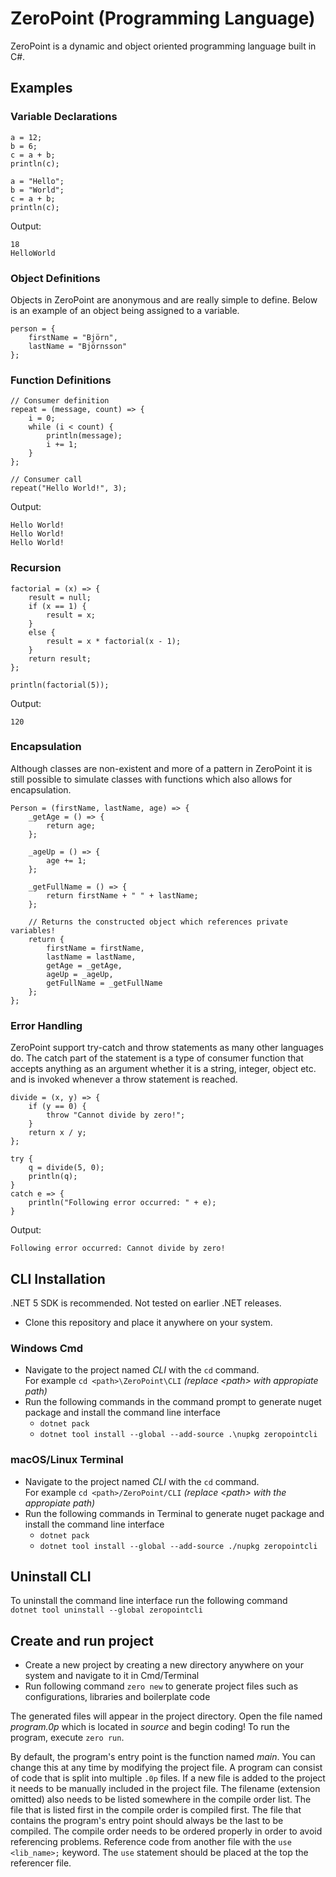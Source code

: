 # ZeroPoint (Programming Language)
ZeroPoint is a dynamic and object oriented programming language built in C#.

## Examples
### Variable Declarations
```
a = 12;
b = 6;
c = a + b;
println(c);

a = "Hello";
b = "World";
c = a + b;
println(c);
```

Output:
```
18
HelloWorld
```

### Object Definitions
Objects in ZeroPoint are anonymous and are really simple to define. Below is an example of an object being assigned to a variable.
```
person = {
    firstName = "Björn",
    lastName = "Björnsson"
};
```

### Function Definitions
```
// Consumer definition
repeat = (message, count) => {
    i = 0;
    while (i < count) {
        println(message);
        i += 1;
    }
};

// Consumer call
repeat("Hello World!", 3);
```

Output:
```
Hello World!
Hello World!
Hello World!
```

### Recursion
```
factorial = (x) => {
    result = null;
    if (x == 1) {
        result = x;
    }
    else {
        result = x * factorial(x - 1);
    }
    return result;
};

println(factorial(5));
```

Output:
```
120
```

### Encapsulation
Although classes are non-existent and more of a pattern in ZeroPoint it is still possible to simulate classes with functions which also allows for encapsulation.
```
Person = (firstName, lastName, age) => {
    _getAge = () => {
        return age;
    };

    _ageUp = () => {
        age += 1;
    };

    _getFullName = () => {
        return firstName + " " + lastName;
    };

    // Returns the constructed object which references private variables!
    return {
        firstName = firstName,
        lastName = lastName,
        getAge = _getAge,
        ageUp = _ageUp,
        getFullName = _getFullName
    };
};
```

### Error Handling
ZeroPoint support try-catch and throw statements as many other languages do.
The catch part of the statement is a type of consumer function that accepts anything as an argument whether it is a string, integer, object etc. and is invoked whenever a throw statement is reached.
```
divide = (x, y) => {
    if (y == 0) {
        throw "Cannot divide by zero!";
    }
    return x / y;
};

try {
    q = divide(5, 0);
    println(q);
}
catch e => {
    println("Following error occurred: " + e);
}
```

Output:
```
Following error occurred: Cannot divide by zero!
```

## CLI Installation
.NET 5 SDK is recommended. Not tested on earlier .NET releases.

- Clone this repository and place it anywhere on your system.

### Windows Cmd
- Navigate to the project named *CLI* with the `cd` command. \
For example `cd <path>\ZeroPoint\CLI` *(replace \<path\> with appropiate path)*
- Run the following commands in the command prompt to generate nuget package and install the command line interface
    - `dotnet pack`
    - `dotnet tool install --global --add-source .\nupkg zeropointcli`

### macOS/Linux Terminal
- Navigate to the project named *CLI* with the `cd` command. \
For example `cd <path>/ZeroPoint/CLI` *(replace \<path\> with the appropiate path)*
- Run the following commands in Terminal to generate nuget package and install the command line interface
    - `dotnet pack`
    - `dotnet tool install --global --add-source ./nupkg zeropointcli`

## Uninstall CLI
To uninstall the command line interface run the following command \
`dotnet tool uninstall --global zeropointcli`


## Create and run project
- Create a new project by creating a new directory anywhere on your system and navigate to it in Cmd/Terminal 
- Run following command `zero new` to generate project files such as configurations, libraries and boilerplate code

The generated files will appear in the project directory.
Open the file named *program.0p* which is located in *source* and begin coding!
To run the program, execute `zero run`.

By default, the program's entry point is the function named *main*. You can change this at any time by modifying the project file.
A program can consist of code that is split into multiple `.0p` files. If a new file is added to the project it needs to be manually included in the project file. The filename (extension omitted) also needs to be listed somewhere in the compile order list. The file that is listed first in the compile order is compiled first. The file that contains the program's entry point should always be the last to be compiled. The compile order needs to be ordered properly in order to avoid referencing problems. Reference code from another file with the `use <lib_name>;` keyword. The `use` statement should be placed at the top the referencer file.


